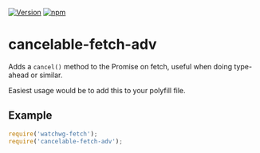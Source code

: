 [![Version](http://img.shields.io/npm/v/cancelable-fetch-adv.svg)](https://www.npmjs.org/package/cancelable-fetch-adv)
[![npm](https://img.shields.io/npm/dt/cancelable-fetch-adv.svg)](Downloads)

# cancelable-fetch-adv

Adds a `cancel()` method to the Promise on fetch, useful when doing type-ahead or similar.

Easiest usage would be to add this to your polyfill file.

## Example

```js
require('watchwg-fetch');
require('cancelable-fetch-adv');
```
